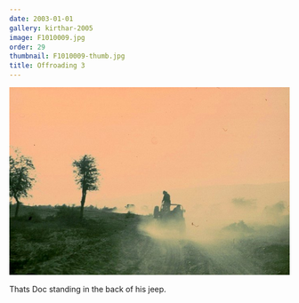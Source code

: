 ```yaml
---
date: 2003-01-01
gallery: kirthar-2005
image: F1010009.jpg
order: 29
thumbnail: F1010009-thumb.jpg
title: Offroading 3
---
```


![Offroading 3](./F1010009.jpg)

Thats Doc standing in the back of his jeep.